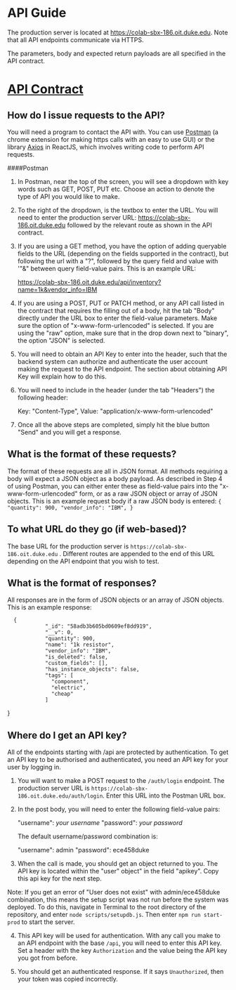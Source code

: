 API Guide
===================

The production server is located at https://colab-sbx-186.oit.duke.edu. Note that all API endpoints communicate via HTTPS.

The parameters, body and expected return payloads are all specified in the API contract.

[API Contract](https://colab-sbx-115.oit.duke.edu:3000/guides/api_contract.txt)
==

How do I issue requests to the API?
-------
You will need a program to contact the API with. You can use
[Postman](https://www.getpostman.com/) (a chrome extension for making https calls with an easy to use GUI) or the library [Axios](https://github.com/mzabriskie/axios) in ReactJS, which involves writing code to perform API requests.

####Postman
1) In Postman, near the top of the screen, you will see a dropdown with key words such as GET, POST, PUT etc. Choose an action to denote the type of API you would like to make.

2) To the right of the dropdown, is the textbox to enter the URL. You will need to enter the production server URL: https://colab-sbx-186.oit.duke.edu followed by the relevant route as shown in the API contract.

3) If you are using a GET method, you have the option of adding queryable fields to the URL (depending on the fields supported in the contract), but following the url with a "?", followed by the query field and value with '"&" between query field-value pairs. This is an example URL:

    https://colab-sbx-186.oit.duke.edu/api/inventory?name=1k&vendor_info=IBM

4) If you are using a POST, PUT or PATCH method, or any API call listed in the contract that requires the filling out of a body, hit the tab "Body" directly under the URL box to enter the field-value parameters. Make sure the option of "x-www-form-urlencoded" is selected. If you are using the "raw" option, make sure that in the drop down next to "binary", the option "JSON" is selected.

5) You will need to obtain an API Key to enter into the header, such that the backend system can authorize and authenticate the user account making the request to the API endpoint. The section about obtaining API Key will explain how to do this.

6) You will need to include in the header (under the tab "Headers") the following header:

    Key: "Content-Type",
    Value: "application/x-www-form-urlencoded"

7) Once all the above steps are completed, simply hit the blue button "Send" and you will get a response.


What is the format of these requests?
----

The format of these requests are all in JSON format. All methods requiring a body will expect a JSON object as a body payload. As described in Step 4 of using Postman, you can either enter these as field-value pairs into the "x-www-form-urlencoded" form, or as a raw JSON object or array of JSON objects. This is an example request body if a raw JSON body is entered:
`
{
					    "quantity": 900,
					    "vendor_info": "IBM",
}
`

To what URL do they go (if web-based)?
---
The base URL for the production server is `https://colab-sbx-186.oit.duke.edu` . Different routes are appended to the end of this URL depending on the API endpoint that you wish to test.

What is the format of responses?
---
All responses are in the form of JSON objects or an array of JSON objects. This is an example response:

      {
			    "_id": "58adb3b605bd0609ef8dd919",
			    "__v": 0,
			    "quantity": 900,
			    "name": "1k resistor",
			    "vendor_info": "IBM",
			    "is_deleted": false,
			    "custom_fields": [],
			    "has_instance_objects": false,
			    "tags": [
			      "component",
			      "electric",
			      "cheap"
			    ]
  }

Where do I get an API key?
---
All of the endpoints starting with /api are protected by authentication. To get an API key to be authorised and authenticated, you need an API key for your user by logging in.

1) You will want to make a POST request to the `/auth/login` endpoint. The production server URL is `https://colab-sbx-186.oit.duke.edu/auth/login`.  Enter this URL into the Postman URL box.

2) In the post body, you will need to enter the following field-value pairs:

    "username": *your username*
    "password": *your password*

	The default username/password combination is:

    "username": admin
    "password": ece458duke

3) When the call is made, you should get an object returned to you. The API key is located within the "user" object" in the field "apikey".  Copy this api key for the next step.

Note: If you get an error of "User does not exist" with admin/ece458duke combination, this means the setup script was not run before the system was deployed. To do this, navigate in Terminal to the root directory of the repository, and enter `node scripts/setupdb.js`. Then enter `npm run start-prod` to start the server.

4) This API key will be used for authentication. With any call you make to an API endpoint with the base `/api`, you will need to enter this API key. Set a header with the key `Authorization` and the value being the API key you got from before.

5) You should get an authenticated response. If it says `Unauthorized`, then your token was copied incorrectly.
